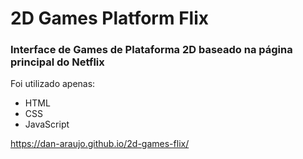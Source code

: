 # 2D Games Platform Flix
### Interface de Games de Plataforma 2D baseado na página principal do Netflix
 
 Foi utilizado apenas:
 - HTML
 - CSS
 - JavaScript

https://dan-araujo.github.io/2d-games-flix/
